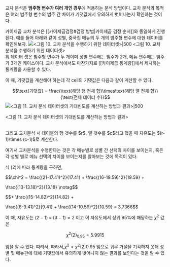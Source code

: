 교차 분석은 **범주형 변수가 여러 개인 경우**에 적용하는 분석 방법이다.
교차 분석의 목적은 여러 범주형 변수의 범주 간 차이가 기댓값에서 유의하게 벗어나는지 확인하는 것이다. 

카이제곱 교차 분석은 [[카이제곱검정#검정 방법|카이제곱 검정 순서]]와 동일하게 진행된다.
예를 들어 아래와 같이 성별, 중국집 메뉴의 두 개의 범주형 변수에 대한 데이터를 확인해보자.
![<그림 10. 교차 분석을 수행하기 위한 데이터셋>|500](https://raw.githubusercontent.com/angeloyeo/angeloyeo.github.io/master/pics/2021-12-13-chi_square/pic10.png)
<그림 10. 교차 분석을 수행하기 위한 데이터셋>
<br>
위 데이터 셋은 범주형 변수가 두 개이며 성별 변수에는 범주가 2개, 메뉴 변수에는 범주가 3개인 케이스이다.
교차 분석에서도 마찬가지로 [[카이제곱 통계량]]에서 제시하는 통계량을 사용할 수 있다.

이 때, 기댓값을 계산해야 하는데 각 cell의 기댓값은 다음과 같이 계산할 수 있다.

$$\text{기댓값} = \frac{\text{해당 행 전체 합}\times\text{해당 열 전체 합}}{\text{전체 데이터 수}}$$
![<그림 11. 교차 분석 데이터셋의 기대빈도를 계산하는 방법과 결과>|500](https://raw.githubusercontent.com/angeloyeo/angeloyeo.github.io/master/pics/2021-12-13-chi_square/pic11.png)

<그림 11. 교차 분석 데이터셋의 기대빈도를 계산하는 방법과 결과>

<br>
그리고 교차분석 시 테이블의 행 갯수를 $r$, 열 갯수를 $c$라고 했을 때 자유도는 $(r-1)\times (c-1)$로 계산한다.

여기서 교차분석을 수행한다는 것은 각 메뉴별로 성별 간 선택의 차이를 보이는지, 혹은 각 성별 별로 메뉴 선택의 차이를 보이는지를 알아보는 것에 목적이 있다.

식 (2)에 따라 통계량을 구하면,

$$\chi^2 = \frac{(21-17.41)^2}{17.41} + \frac{(16-19.59)^2}{19.59} +

\frac{(13-13.18)^2}{13.18} \notag$$

$$+ \frac{(15-14.82)^2}{14.82} +

\frac{(6-9.41)^2}{9.41} + \frac{(14-10.59)^2}{10.59} = 3.7366$$

이 때, 자유도는 $(2-1)\times(3-1) = 2$ 이고 이 자유도에서 상위 95%에 해당하는 $\chi^2$ 값은

$$\chi^2(2)_{0.95} = 5.9915$$

임을 알 수 있다. 따라서, 따라서,$χ^2<χ^2(2)0.95$ 임으로 귀무 가설을 기각하지 못해 성별 및 메뉴판에 대해 기댓값에서 유의하게 벗어나지 않는 결과를 보인다는 것을 알 수 있다.